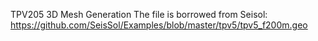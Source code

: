 TPV205 3D Mesh Generation
The file is borrowed from Seisol: https://github.com/SeisSol/Examples/blob/master/tpv5/tpv5_f200m.geo 